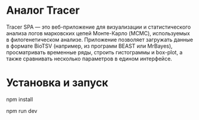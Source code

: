 # Аналог Tracer

Tracer SPA — это веб-приложение для визуализации и статистического анализа логов марковских цепей Монте-Карло (MCMC), используемых в филогенетическом анализе. Приложение позволяет загружать данные в формате BioTSV (например, из программ BEAST или MrBayes), просматривать временные ряды, строить гистограммы и box-plot, а также сравнивать несколько параметров в едином интерфейсе.

# Установка и запуск

npm install

npm run dev
